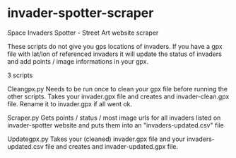 # invader-spotter-scraper
Space Invaders Spotter - Street Art website scraper

These scripts do not give you gps locations of invaders. If you have a gpx file with lat/lon of referenced invaders it will update the status of invaders and add points / image informations in your gpx.


3 scripts

Cleangpx.py
Needs to be run once to clean your gpx file before running the other scripts. Takes your invader.gpx file and creates and invader-clean.gpx file. Rename it to invader.gpx if all went ok.

Scraper.py
Gets points / status / most image urls for all invaders listed on invader-spotter website and puts them into an "invaders-updated.csv" file

Updategpx.py
Takes your (cleaned) invader.gpx file and your invaders-updated.csv file and creates and invader-updated.gpx file. 
